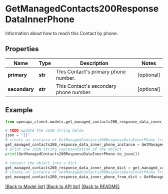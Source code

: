 # GetManagedContacts200ResponseDataInnerPhone

Information about how to reach this Contact by phone.

## Properties

Name | Type | Description | Notes
------------ | ------------- | ------------- | -------------
**primary** | **str** | This Contact&#39;s primary phone number. | [optional] 
**secondary** | **str** | This Contact&#39;s secondary phone number. | [optional] 

## Example

```python
from openapi_client.models.get_managed_contacts200_response_data_inner_phone import GetManagedContacts200ResponseDataInnerPhone

# TODO update the JSON string below
json = "{}"
# create an instance of GetManagedContacts200ResponseDataInnerPhone from a JSON string
get_managed_contacts200_response_data_inner_phone_instance = GetManagedContacts200ResponseDataInnerPhone.from_json(json)
# print the JSON string representation of the object
print(GetManagedContacts200ResponseDataInnerPhone.to_json())

# convert the object into a dict
get_managed_contacts200_response_data_inner_phone_dict = get_managed_contacts200_response_data_inner_phone_instance.to_dict()
# create an instance of GetManagedContacts200ResponseDataInnerPhone from a dict
get_managed_contacts200_response_data_inner_phone_from_dict = GetManagedContacts200ResponseDataInnerPhone.from_dict(get_managed_contacts200_response_data_inner_phone_dict)
```
[[Back to Model list]](../README.md#documentation-for-models) [[Back to API list]](../README.md#documentation-for-api-endpoints) [[Back to README]](../README.md)


